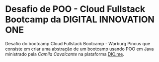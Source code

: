 # Desafio de POO - Cloud Fullstack Bootcamp da DIGITAL INNOVATION ONE

Desafio do bootcamp Cloud Fullstack Bootcamp - Warburg Pincus que consiste em criar uma abstração de um bootcamp usando POO em Java ministrado pela *Camila Cavalcante* na plataforma [DIO.me](https://www.dio.me).